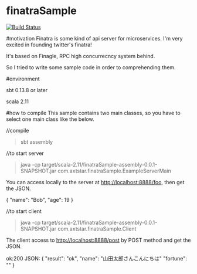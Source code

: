 # finatraSample

[![Build Status](https://travis-ci.org/axtstar/finatraSample.svg?branch=master)](https://travis-ci.org/axtstar/finatraSample)

#motivation
Finatra is some kind of api server for microservices.
I'm very excited in founding twitter's finatra!

It's based on Finagle, RPC high concurrecncy system behind.

So I tried to write some sample code in order to comprehending them.

#environment

sbt 0.13.8 or later

scala 2.11

#how to compile
This sample contains two main classes, so you have to select one main class like the below.

//compile

>sbt assembly

//to start server

>java -cp target/scala-2.11/finatraSample-assembly-0.0.1-SNAPSHOT.jar com.axtstar.finatraSample.ExampleServerMain

You can access locally to the server at <a href='http://localhost:8888/foo'>http://localhost:8888/foo</a>, then get the JSON.

   {
      "name": "Bob",
      "age": 19
    }

//to start client

>java -cp target/scala-2.11/finatraSample-assembly-0.0.1-SNAPSHOT.jar com.axtstar.finatraSample.Client

The client access to <a href='http://localhost:8888/post'>http://localhost:8888/post</a> by POST method and get the JSON.

ok:200
JSON:
             {
             "result": "ok",
             "name": "山田太郎さんこんにちは"
             "fortune": ""
             }
